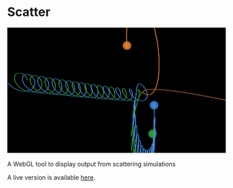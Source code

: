 # Scatter

![banner](banner.png)

A WebGL tool to display output from scattering simulations

A live version is available [here](https://ageller.github.io/Scatter_WebGL/).
